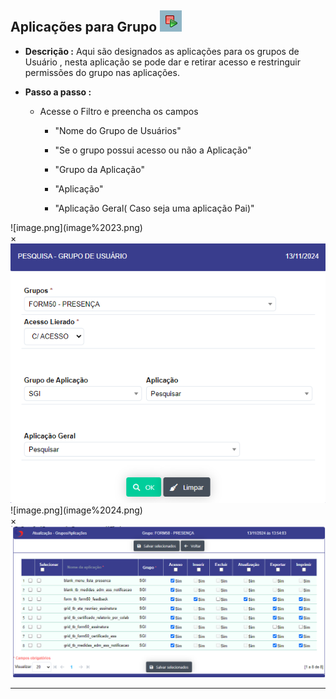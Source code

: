## Aplicações para Grupo ![image.png](image%2022.png)

- **Descrição :** Aqui são designados as aplicações para os grupos de Usuário , nesta aplicação se pode dar e retirar acesso e restringuir permissões do grupo nas aplicações.

- **Passo a passo :**

    - Acesse o Filtro e preencha os campos

        - "Nome do Grupo de Usuários"

        - "Se o grupo possui acesso ou não a Aplicação"

        - "Grupo da Aplicação"

        - "Aplicação"

        - "Aplicação Geral( Caso seja uma aplicação Pai)"
        
<label for="modal-toggle-24">
![image.png](image%2023.png)
</label>
<input type="checkbox" id="modal-toggle-24" style="display:none;">
<div class="modal">
<label for="modal-toggle-24" class="close">&times;</label>
<img src="/seguranca/image%2023.png" alt="Imagem Ampliada">
</div>
    
<label for="modal-toggle-25">
![image.png](image%2024.png)
</label>
<input type="checkbox" id="modal-toggle-25" style="display:none;">
<div class="modal">
<label for="modal-toggle-25" class="close">&times;</label>
<img src="/seguranca/image%2024.png" alt="Imagem Ampliada">
</div>
    
---